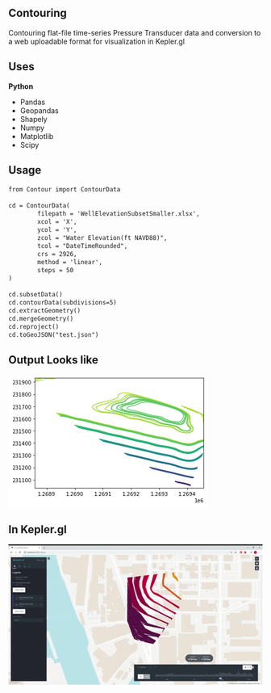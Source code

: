 ## Contouring

Contouring flat-file time-series Pressure Transducer data and conversion to a web uploadable format for visualization in Kepler.gl
 

## Uses
<b> Python </b>
- Pandas
- Geopandas
- Shapely
- Numpy
- Matplotlib
- Scipy


## Usage
```
from Contour import ContourData

cd = ContourData(
        filepath = 'WellElevationSubsetSmaller.xlsx',
        xcol = 'X',
        ycol = 'Y',
        zcol = "Water Elevation(ft NAVD88)",
        tcol = "DateTimeRounded",
        crs = 2926,
        method = 'linear',
        steps = 50
)

cd.subsetData()
cd.contourData(subdivisions=5)
cd.extractGeometry()
cd.mergeGeometry()
cd.reproject()
cd.toGeoJSON("test.json")
```
## Output Looks like

![Alt Text](contourmpl.png)

## In Kepler.gl

![Alt Text](Full-Year.gif)



